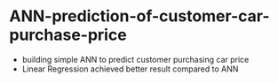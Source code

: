 # ANN-prediction-of-customer-car-purchase-price
* building simple ANN to predict customer purchasing car price
* Linear Regression achieved better result compared to ANN

